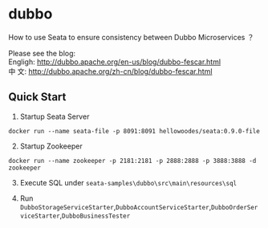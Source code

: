 # dubbo

How to use Seata to ensure consistency between Dubbo Microservices ？  

Please see the blog:   
Engligh: http://dubbo.apache.org/en-us/blog/dubbo-fescar.html   
中   文: http://dubbo.apache.org/zh-cn/blog/dubbo-fescar.html

## Quick Start 

1. Startup Seata Server 

```shell script
docker run --name seata-file -p 8091:8091 hellowoodes/seata:0.9.0-file
```

2. Startup Zookeeper 

```shell script
docker run --name zookeeper -p 2181:2181 -p 2888:2888 -p 3888:3888 -d zookeeper
```

3. Execute SQL under `seata-samples\dubbo\src\main\resources\sql`

4. Run `DubboStorageServiceStarter`,`DubboAccountServiceStarter`,`DubboOrderServiceStarter`,`DubboBusinessTester`

